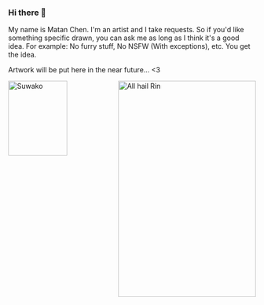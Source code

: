 ### Hi there 👋


My name is Matan Chen. I'm an artist and I take requests. So if you'd like something specific drawn, you can ask me as long as I think it's a good idea.
For example: No furry stuff, No NSFW (With exceptions), etc. You get the idea.

Artwork will be put here in the near future... <3

<img align="right" alt="All hail Rin" src="https://i.kym-cdn.com/photos/images/original/002/012/243/148.gifv" height=440 width=280>
<img align="left" alt="Suwako" src="https://en.touhouwiki.net/images/4/4f/Suwakoflying.gif" height=152 width=120>
